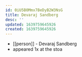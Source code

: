 ```yaml
---
id: 0iU5B0Mmx7BeDyB2W3NsG
title: Devaraj Sandberg
desc: ''
updated: 1639759645926
created: 1639759645926
---
```



- [[person]] - Devaraj Sandberg
- appeared 1x at the stoa
